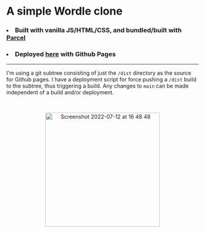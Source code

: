 # A simple Wordle clone
### <li>Built with vanilla JS/HTML/CSS, and bundled/built with <a href="https://parceljs.org/">Parcel</a></li>
### <li> Deployed <a href="https://barneyloosemore.github.io/wordle-clone">here</a> with Github Pages</li>
---
I'm using a git subtree consisting of just the `/dist` directory as the source for Github pages. I have a deployment script for force pushing a `/dist` build to the subtree, thus triggering a build. Any changes to `main` can be made independent of a build and/or deployment.

&nbsp;

<p  align="center"><img width="300" alt="Screenshot 2022-07-12 at 16 48 48" src="https://media.giphy.com/media/atyQ3AFL3Bo7qjKUbZ/giphy.gif"></p>
